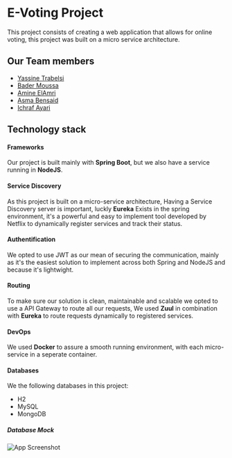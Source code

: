 
# E-Voting Project

This project consists of creating a web application that allows for online voting, this project was built on a micro service architecture.



## Our Team members

- [Yassine Trabelsi](https://github.com/Yass525)
- [Bader Moussa](https://github.com/moussabader)
- [Amine ElAmri](https://github.com/amineamri3)
- [Asma Bensaid](https://github.com/Asma87-esp)
- [Ichraf Ayari](https://github.com/ichraf91)
## Technology stack

#### Frameworks
Our project is built mainly with **Spring Boot**, but we also have a service running in **NodeJS**.
#### Service Discovery
As this project is built on a micro-service architecture, Having a Service Discovery server is important, luckly **Eureka** Exists in the spring environment, it's a powerful and easy to implement tool developed by Netflix to dynamically register services and track their status.

#### Authentification
We opted to use JWT as our mean of securing the communication, mainly as it's the easiest solution to implement across both Spring and NodeJS and because it's lightwight.
#### Routing
To make sure our solution is clean, maintainable and scalable we opted to use a API Gateway to route all our requests, We used **Zuul** in combination with **Eureka** to route requests dynamically to registered services.
#### DevOps
We used **Docker** to assure a smooth running environment, with each micro-service in a seperate container.

#### Databases
We the following databases in this project:
- H2
- MySQL
- MongoDB
##### Database Mock

![App Screenshot](https://media.discordapp.net/attachments/1021096122049106010/1025848627572256910/Class_Diagram.png?width=695&height=676)


